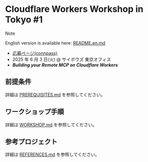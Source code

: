 # Cloudflare Workers Workshop in Tokyo #1

> [!NOTE]
> English version is available here: [README.en.md](README.en.md)

- [応募ページ(connpass)](https://workers-tech.connpass.com/event/355900/)
- 2025 年 6 月 3 日(火) @ サイボウズ 東京オフィス
- **_Building your Remote MCP on Cloudflare Workers_**

## 前提条件

詳細は [PREREQUISITES.md](PREREQUISITES.md) を参照してください。

## ワークショップ手順

詳細は [WORKSHOP.md](WORKSHOP.md) を参照してください。

## 参考プロジェクト

詳細は [REFERENCES.md](REFERENCES.md) を参照してください。

